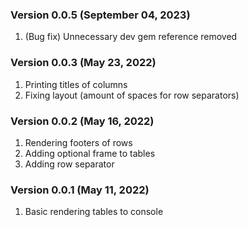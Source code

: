 ### Version 0.0.5 (September 04, 2023)
1. (Bug fix) Unnecessary dev gem reference removed

### Version 0.0.3 (May 23, 2022)
1. Printing titles of columns
2. Fixing layout (amount of spaces for row separators)

### Version 0.0.2 (May 16, 2022)
1. Rendering footers of rows
2. Adding optional frame to tables
3. Adding row separator

### Version 0.0.1 (May 11, 2022)
1. Basic rendering tables to console
